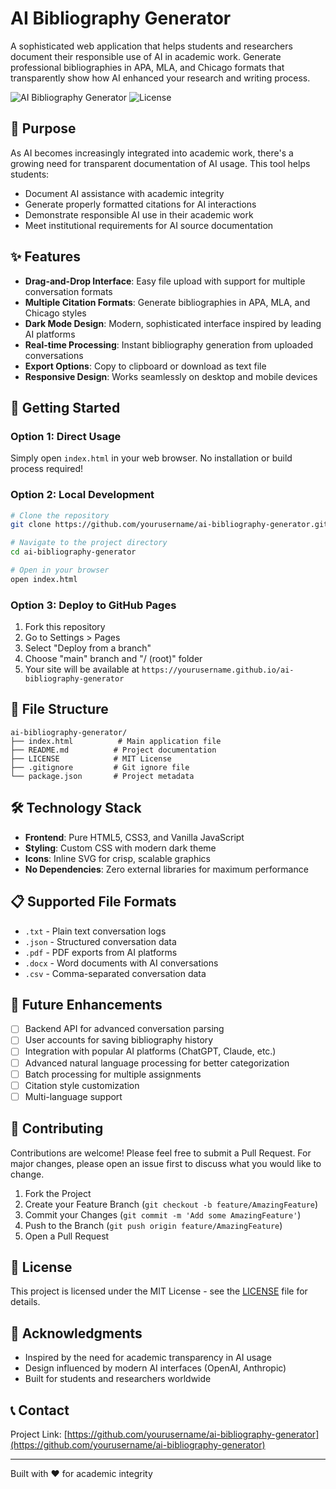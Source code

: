 # AI Bibliography Generator

A sophisticated web application that helps students and researchers document their responsible use of AI in academic work. Generate professional bibliographies in APA, MLA, and Chicago formats that transparently show how AI enhanced your research and writing process.

![AI Bibliography Generator](https://img.shields.io/badge/version-1.0.0-blue.svg)
![License](https://img.shields.io/badge/license-MIT-green.svg)

## 🎯 Purpose

As AI becomes increasingly integrated into academic work, there's a growing need for transparent documentation of AI usage. This tool helps students:

- Document AI assistance with academic integrity
- Generate properly formatted citations for AI interactions
- Demonstrate responsible AI use in their academic work
- Meet institutional requirements for AI source documentation

## ✨ Features

- **Drag-and-Drop Interface**: Easy file upload with support for multiple conversation formats
- **Multiple Citation Formats**: Generate bibliographies in APA, MLA, and Chicago styles
- **Dark Mode Design**: Modern, sophisticated interface inspired by leading AI platforms
- **Real-time Processing**: Instant bibliography generation from uploaded conversations
- **Export Options**: Copy to clipboard or download as text file
- **Responsive Design**: Works seamlessly on desktop and mobile devices

## 🚀 Getting Started

### Option 1: Direct Usage
Simply open `index.html` in your web browser. No installation or build process required!

### Option 2: Local Development
```bash
# Clone the repository
git clone https://github.com/yourusername/ai-bibliography-generator.git

# Navigate to the project directory
cd ai-bibliography-generator

# Open in your browser
open index.html
```

### Option 3: Deploy to GitHub Pages
1. Fork this repository
2. Go to Settings > Pages
3. Select "Deploy from a branch"
4. Choose "main" branch and "/ (root)" folder
5. Your site will be available at `https://yourusername.github.io/ai-bibliography-generator`

## 📁 File Structure

```
ai-bibliography-generator/
├── index.html          # Main application file
├── README.md          # Project documentation
├── LICENSE            # MIT License
├── .gitignore         # Git ignore file
└── package.json       # Project metadata
```

## 🛠️ Technology Stack

- **Frontend**: Pure HTML5, CSS3, and Vanilla JavaScript
- **Styling**: Custom CSS with modern dark theme
- **Icons**: Inline SVG for crisp, scalable graphics
- **No Dependencies**: Zero external libraries for maximum performance

## 📋 Supported File Formats

- `.txt` - Plain text conversation logs
- `.json` - Structured conversation data
- `.pdf` - PDF exports from AI platforms
- `.docx` - Word documents with AI conversations
- `.csv` - Comma-separated conversation data

## 🔮 Future Enhancements

- [ ] Backend API for advanced conversation parsing
- [ ] User accounts for saving bibliography history
- [ ] Integration with popular AI platforms (ChatGPT, Claude, etc.)
- [ ] Advanced natural language processing for better categorization
- [ ] Batch processing for multiple assignments
- [ ] Citation style customization
- [ ] Multi-language support

## 🤝 Contributing

Contributions are welcome! Please feel free to submit a Pull Request. For major changes, please open an issue first to discuss what you would like to change.

1. Fork the Project
2. Create your Feature Branch (`git checkout -b feature/AmazingFeature`)
3. Commit your Changes (`git commit -m 'Add some AmazingFeature'`)
4. Push to the Branch (`git push origin feature/AmazingFeature`)
5. Open a Pull Request

## 📄 License

This project is licensed under the MIT License - see the [LICENSE](LICENSE) file for details.

## 🙏 Acknowledgments

- Inspired by the need for academic transparency in AI usage
- Design influenced by modern AI interfaces (OpenAI, Anthropic)
- Built for students and researchers worldwide

## 📞 Contact

Project Link: [https://github.com/yourusername/ai-bibliography-generator](https://github.com/yourusername/ai-bibliography-generator)

---

Built with ❤️ for academic integrity